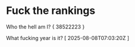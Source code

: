 # Fuck the rankings

Who the hell am I?
{ 38522223 }

What fucking year is it?
[ 2025-08-08T07:03:20Z ]
